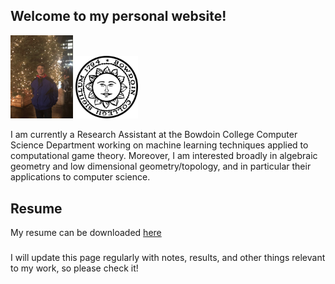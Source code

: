 ## Welcome to my personal website!

<img src="/Images/IMG_2561.JPG" alt="Me" width="100"/>
<img src="/Images/Formal_Seal_of_Bowdoin_College,_Brunswick,_ME,_USA.svg.png" alt="Logo" width="100"/>

I am currently a Research Assistant at the Bowdoin College Computer Science Department working on machine learning techniques applied to computational game theory. Moreover, I am interested broadly in algebraic geometry and low dimensional geometry/topology, and in particular their applications to computer science.

## Resume
My resume can be downloaded [here](resume.pdf)

###
I will update this page regularly with notes, results, and other things relevant to my work, so please check it!
